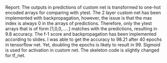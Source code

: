 Report:
The outputs in predictions of custom net is transformed to one-hot encoded arrays for comparing with ytest.
The 2 layer custom net has been implemented with backpropagation, however, the issue is that 
the max index is always 0 in the arrays of predictions. Therefore, only the ytest arrays that 
is of form [1,0,0,.....] matches with the predictions, resulting in 9.8 accuracy. The f-1 score
and backpropagation has been implemented according to slides. I was able to get the accuracy to 98.21
after 40 epochs in tensorflow net. Yet, doubling the epochs is likely to result in 99.
Sigmoid is used for activation in custom net. The skeleton code is slightly changed for tf_net.


